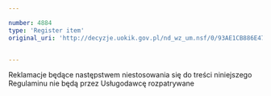 ```yaml
---

number: 4884
type: 'Register item'
original_uri: 'http://decyzje.uokik.gov.pl/nd_wz_um.nsf/0/93AE1CB886E477FFC1257B8A00327273?OpenDocument'


---
```


Reklamacje będące następstwem niestosowania się do treści niniejszego Regulaminu nie będą przez Usługodawcę rozpatrywane
